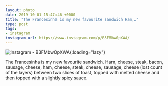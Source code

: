 ```yaml
---
layout: photo
date: 2019-10-01 15:47:46 +0000
title: "The Francesinha is my new favourite sandwich Ham,…"
type: post
tags:
- instagram
instagram_url: https://www.instagram.com/p/B3FMbw0pXWA/
---
```


![Instagram - B3FMbw0pXWA](https://colinseymour.co.uk/img/B3FMbw0pXWA.jpg){:loading="lazy"}

The Francesinha is my new favourite sandwich. Ham, cheese, steak, bacon, sausage, cheese, ham, cheese, steak, cheese, sausage, cheese (lost count of the layers) between two slices of toast, topped with melted cheese and then topped with a slightly spicy sauce.

